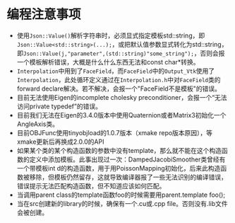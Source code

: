 # 编程注意事项

- 使用`Json::Value()`解析字符串时，必须显式指定模板std::string，即`Json::Value<std::string>(...);`，或把默认值参数显式转化为std::string，即`Json::Value(j,"parameter",(std::string)"some_string");`，否则会报一个模板解析错误，大概是什么什么东西无法和const char*转换。
- `Interpolation`中用到了`FaceField`，而`FaceField`中的`Output_Vtk`使用了`Interpolation`，此处循环定义通过在`Interpolation.h`中对`FaceField`类的forward declare解决。若不解决，会报一个"FaceField不是模板"的错误。
- 目前无法使用Eigen的incomplete cholesky preconditioner，会报一个“无法访问private typedef”的错误。
- 目前我们无法在Eigen的3.4.0版本中使用Quaternion或者Matrix3初始化一个AngleAxis类。
- 目前OBJFunc使用tinyobjload的1.0.7版本（xmake repo版本原因），等xmake更新后再换成2.0.0的API
- 如果某个类的某个构造函数的参数中没有template，那么就不能在这个构造函数的定义中添加模板。此事出现过一次：DampedJacobiSmoother类曾经有一个带模板int d的构造函数，用于用PoissonMapping初始化，后来此构造函数被移除，但模板仍然留存，这就导致编译器报了一些无法识别的编译错误，错误提示无法匹配构造函数，但不知道应该如何匹配。
- 当调用parent class的template函数foo<T>的时候需要用parent.template foo<T>();
- 当在src创建新的library的时候，确保有一个.cu或.cpp file。否则没有.lib文件会被创建。